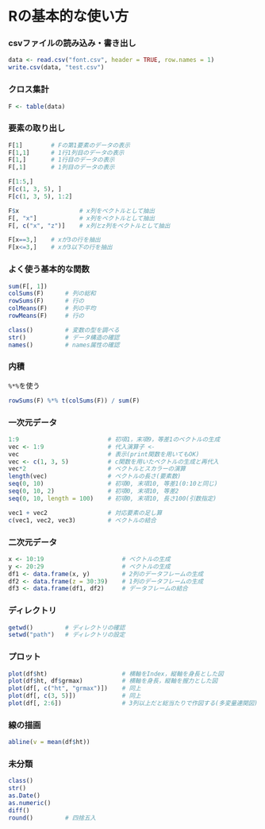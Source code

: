 # Rの基本的な使い方

### csvファイルの読み込み・書き出し

```R
data <- read.csv("font.csv", header = TRUE, row.names = 1)
write.csv(data, "test.csv")
```

### クロス集計

```R
F <- table(data)
```

### 要素の取り出し

```R
F[1]		# Fの第1要素のデータの表示
F[1,1]		# 1行1列目のデータの表示
F[1,]		# 1行目のデータの表示
F[,1]		# 1列目のデータの表示

F[1:5,]
F[c(1, 3, 5), ]
F[c(1, 3, 5), 1:2]

F$x					# x列をベクトルとして抽出
F[, "x"]			# x列をベクトルとして抽出
F[, c("x", "z")]	# x列とz列をベクトルとして抽出

F[x==3,]	# xが3の行を抽出
F[x<=3,]	# xが3以下の行を抽出
```

### よく使う基本的な関数

```R
sum(F[, 1])
colSums(F)		# 列の総和
rowSums(F)		# 行の
colMeans(F)		# 列の平均
rowMeans(F)		# 行の

class()			# 変数の型を調べる
str()			# データ構造の確認
names()			# names属性の確認
```

### 内積

`%*%`を使う

```R
rowSums(F) %*% t(colSums(F)) / sum(F)
```

### 一次元データ

```R
1:9							# 初項1，末項9，等差1のベクトルの生成
vec <- 1:9					# 代入演算子 <-
vec							# 表示(print関数を用いてもOK)
vec <- c(1, 3, 5)			# c関数を用いたベクトルの生成と再代入
vec*2						# ベクトルとスカラーの演算
length(vec)					# ベクトルの⻑さ(要素数)
seq(0, 10)					# 初項0, 末項10, 等差1(0:10と同じ)
seq(0, 10, 2)				# 初項0, 末項10, 等差2
seq(0, 10, length = 100)	# 初項0, 末項10, ⻑さ100(引数指定)

vec1 + vec2					# 対応要素の足し算
c(vec1, vec2, vec3)			# ベクトルの結合
```

### 二次元データ

```R
x <- 10:19						# ベクトルの生成
y <- 20:29						# ベクトルの生成
df1 <- data.frame(x, y)			# 2列のデータフレームの生成
df2 <- data.frame(z = 30:39)	# 1列のデータフレームの生成
df3 <- data.frame(df1, df2)		# データフレームの結合
```

### ディレクトリ

```R
getwd()			# ディレクトリの確認
setwd("path")	# ディレクトリの設定
```

### プロット

```R
plot(df$ht)						# 横軸をIndex，縦軸を身⻑とした図
plot(df$ht, df$grmax)			# 横軸を身⻑，縦軸を握力とした図
plot(df[, c("ht", "grmax")])	# 同上
plot(df[, c(3, 5)])				# 同上
plot(df[, 2:6])					# 3列以上だと総当たりで作図する(多変量連関図)
```

### 線の描画

```R
abline(v = mean(df$ht))
```



### 未分類

```R
class()
str()
as.Date()
as.numeric()
diff()
round()			# 四捨五入
```

